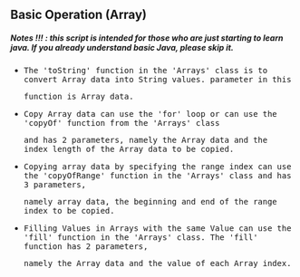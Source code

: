 ## Basic Operation (Array)
##### Notes !!! : this script is intended for those who are just starting to learn java. If you already understand basic Java, please skip it.

- <samp>The 'toString' function in the 'Arrays' class is to convert Array data into String values. parameter in this</samp> 
 
  <samp>function is Array data.</samp>

- <samp>Copy Array data can use the 'for' loop or can use the 'copyOf' function from the 'Arrays' class</samp>  
 
  <samp>and has 2 parameters, namely the Array data and the index length of the Array data to be copied.</samp>
  
- <samp>Copying array data by specifying the range index can use the 'copyOfRange' function in the 'Arrays' class and has 3 parameters,</samp> 
  
  <samp> namely array data, the beginning and end of the range index to be copied.</samp>
  
-  <samp>Filling Values in Arrays with the same Value can use the 'fill' function in the 'Arrays' class. The 'fill' function has 2 parameters,</samp> 

   <samp>namely the Array data and the value of each Array index.</samp>
